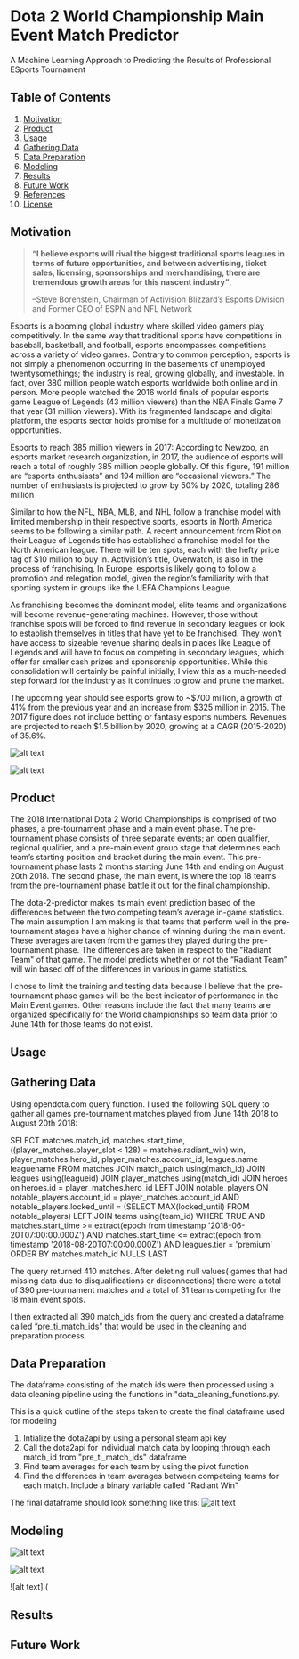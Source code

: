 # Dota 2 World Championship Main Event Match Predictor 
A Machine Learning Approach to Predicting the Results of Professional ESports Tournament

## Table of Contents
1. [Motivation](#motivation)
2. [Product](#product)
3. [Usage](#usage)
4. [Gathering Data](#gathering-and-cleaning-data)
5. [Data Preparation](#data-preparation)
6. [Modeling](#modeling)
7. [Results](#results)
8. [Future Work](#future-work)
9. [References](#references)
10. [License](#license)

## Motivation

>**“I believe esports will rival the biggest traditional sports leagues in terms of future opportunities, and between advertising, ticket sales, licensing, sponsorships and merchandising, there are tremendous growth areas for this nascent industry”**.
>
>–Steve Borenstein, Chairman of Activision Blizzard’s Esports Division and Former CEO of ESPN and NFL Network

Esports is a booming global industry where skilled video gamers play competitively. In the same way that traditional sports have competitions in baseball, basketball, and football, esports encompasses competitions across a variety of video games. Contrary to common perception, esports is not simply a phenomenon occurring in the basements of unemployed twentysomethings; the industry is real, growing globally, and investable. In fact, over 380 million people watch esports worldwide both online and in person. More people watched the 2016 world finals of popular esports game League of Legends (43 million viewers) than the NBA Finals Game 7 that year (31 million viewers). With its fragmented landscape and digital platform, the esports sector holds promise for a multitude of monetization opportunities.

Esports to reach 385 million viewers in 2017: According to Newzoo, an esports market research organization, in 2017, the audience of esports will reach a total of roughly 385 million people globally. Of this figure, 191 million are “esports enthusiasts” and 194 million are “occasional viewers.” The number of enthusiasts is projected to grow by 50% by 2020, totaling 286 million

Similar to how the NFL, NBA, MLB, and NHL follow a franchise model with limited membership in their respective sports, esports in North America seems to be following a similar path. A recent announcement from Riot on their League of Legends title has established a franchise model for the North American league. There will be ten spots, each with the hefty price tag of $10 million to buy in. Activision’s title, Overwatch, is also in the process of franchising. In Europe, esports is likely going to follow a promotion and relegation model, given the region’s familiarity with that sporting system in groups like the UEFA Champions League.

As franchising becomes the dominant model, elite teams and organizations will become revenue-generating machines. However, those without franchise spots will be forced to find revenue in secondary leagues or look to establish themselves in titles that have yet to be franchised. They won’t have access to sizeable revenue sharing deals in places like League of Legends and will have to focus on competing in secondary leagues, which offer far smaller cash prizes and sponsorship opportunities. While this consolidation will certainly be painful initially, I view this as a much-needed step forward for the industry as it continues to grow and prune the market. 

The upcoming year should see esports grow to ~$700 million, a growth of 41% from the previous year and an increase from $325 million in 2015. The 2017 figure does not include betting or fantasy esports numbers. Revenues are projected to reach $1.5 billion by 2020, growing at a CAGR (2015-2020) of 35.6%.





![alt text](https://github.com/jonathanklinn/Dota-2-Predicator/blob/master/Images/Esports%20Growth%202.png)

![alt text](https://github.com/jonathanklinn/Dota-2-Predicator/blob/master/Images/Esports%20Growth%203.jpg)


## Product

The 2018 International Dota 2 World Championships is comprised of two phases, a pre-tournament phase and a main event phase. The pre-tournament phase consists of three separate events; an open qualifier, regional qualifier, and a pre-main event group stage that determines each team’s starting position and bracket during the main event. This pre-tournament phase lasts 2 months starting June 14th and ending on August 20th 2018. The second phase, the main event, is where the top 18 teams from the pre-tournament phase battle it out for the final championship.

The dota-2-predictor makes its main event prediction based of the differences between the two competing team’s average in-game statistics. The main assumption I am making is that teams that perform well in the pre-tournament stages have a higher chance of winning during the main event. These averages are taken from the games they played during the pre-tournament phase. The differences are taken in respect to the "Radiant Team" of that game. The model predicts whether or not the “Radiant Team” will win based off of the differences in various in game statistics.

I chose to limit the training and testing data because I believe that the pre-tournament phase games will be the best indicator of performance in the Main Event games. Other reasons include the fact that many teams are organized specifically for the World championships so team data prior to June 14th for those teams do not exist.



## Usage



## Gathering Data

Using opendota.com query function. I used the following SQL query to gather all games pre-tournament matches played from June 14th 2018 to August 20th 2018:

SELECT
matches.match_id,
matches.start_time,
((player_matches.player_slot < 128) = matches.radiant_win) win,
player_matches.hero_id,
player_matches.account_id,
leagues.name leaguename
FROM matches
JOIN match_patch using(match_id)
JOIN leagues using(leagueid)
JOIN player_matches using(match_id)
JOIN heroes on heroes.id = player_matches.hero_id
LEFT JOIN notable_players
ON notable_players.account_id = player_matches.account_id
AND notable_players.locked_until = (SELECT MAX(locked_until)
FROM notable_players)
LEFT JOIN teams using(team_id)
WHERE TRUE
AND matches.start_time >= extract(epoch from timestamp '2018-06-20T07:00:00.000Z')
AND matches.start_time <= extract(epoch from timestamp '2018-08-20T07:00:00.000Z')
AND leagues.tier = 'premium'
ORDER BY matches.match_id NULLS LAST

The query returned 410 matches. After deleting null values( games that had missing data due to disqualifications or disconnections) there were a total of 390 pre-tournament matches and a total of 31 teams competing for the 18 main event spots. 

I then extracted all 390 match_ids from the query and created a dataframe called “pre_ti_match_ids” that would be used in the cleaning and preparation process.

## Data Preparation

The dataframe consisting of the match ids were then processed using a data cleaning pipeline using the functions in "data_cleaning_functions.py. 

This is a quick outline of the steps taken to create the final dataframe used for modeling

  1. Intialize the dota2api by using a personal steam api key
  2. Call the dota2api for individual match data by looping through each match_id from "pre_ti_match_ids" dataframe
  3. Find team averages for each team by using the pivot function
  4. Find the differences in team averages between competeing teams for each match. Include a binary variable called "Radiant        Win"
  
 The final dataframe should look something like this:
 ![alt text](https://github.com/jonathanklinn/Dota-2-Predictor/blob/master/Images/Screen%20Shot%202018-09-17%20at%2012.14.26%20PM.png)




## Modeling

![alt text](https://github.com/jonathanklinn/Dota-2-Predicator/blob/master/Images/Screen%20Shot%202018-09-15%20at%2012.06.00%20PM.png)

![alt text](https://github.com/jonathanklinn/Dota-2-Predicator/blob/master/Images/Screen%20Shot%202018-09-15%20at%2012.07.32%20PM.png)

![alt text] (


## Results




## Future Work


